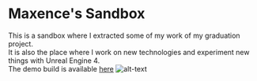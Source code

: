 # Maxence's Sandbox

This is a sandbox where I extracted some of my work of my graduation project.<br>
It is also the place where I work on new technologies and experiment new things with Unreal Engine 4. <br>
The demo build is available [here](https://drive.google.com/file/d/1EIhrg6_wLhxVYMx7nObPrOczEVnbBXEh/view?usp=sharing)
![alt-text](Sandbox_Tour.gif)
